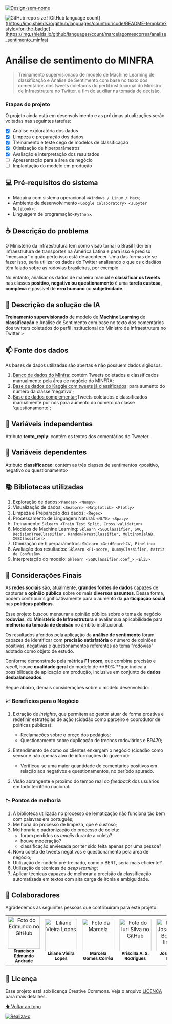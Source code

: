 
<a href="https://ibb.co/CspPFFd"><img src="https://i.ibb.co/KzcKHHZ/Design-sem-nome.png" alt="Design-sem-nome" border="0"></a>

<!---Esses são exemplos. Veja https://shields.io para outras pessoas ou para personalizar este conjunto de escudos. Você pode querer incluir dependências, status do projeto e informações de licença aqui--->

![GitHub repo size](https://img.shields.io/github/repo-size/marcelagomescorrea/analise_sentimento_minfra)
![GitHub language count]([https://img.shields.io/github/languages/count/iuricode/README-template?style=for-the-badge](https://img.shields.io/github/languages/count/marcelagomescorrea/analise_sentimento_minfra)

# Análise de sentimento do MINFRA

> Treinamento supervisionado de modelo de Machine Learning de classificação e Análise de Sentimento com base no texto dos comentários dos tweets coletados  do perfil institucional do Ministro de Infraestrutura no Twitter, a fim de auxiliar na tomada de decisão.


### Etapas do projeto

O projeto ainda está em desenvolvimento e as próximas atualizações serão voltadas nas seguintes tarefas:

- [x] Análise exploratória dos dados
- [x] Limpeza e preparação dos dados 
- [x] Treinamento e teste cego de modelos de classificação
- [x] Otimização de hiperparâmetros
- [x] Avaliação e interpretação dos resultados
- [ ] Apresentação para a área de negócio
- [ ] Implantação do modelo em produção

## 💻 Pré-requisitos do sistema

<!---Estes são apenas requisitos de exemplo. Adicionar, duplicar ou remover conforme necessário--->
* Máquina com sistema operacional `<Windows / Linux / Mac>`;
* Ambiente de desenvolvimento  `<Google Colaboratory> <Jupyter Notebook>`;
* Linguagem de programação`<Python>`.

## ☕ Descrição do problema

O Ministério da Infraestrutura tem como visão tornar o Brasil líder em infraestrutura de transportes na América Latina e para isso é preciso “mensurar” o quão perto isso está de acontecer. Uma das formas de se fazer isso, seria utilizar os dados do Twitter analisando o que os cidadãos têm falado sobre as rodovias brasileiras, por exemplo. 

No entanto, analisar os dados de maneira manual e **classificar os tweets** nas classes **positivo, negativo ou questionamento** é uma **tarefa custosa, complexa** e passível de **erro humano** ou **subjetividade**.


## 🚀 Descrição da solução de IA

**Treinamento supervisionado** de modelo de **Machine Learning** de **classificação** e Análise de Sentimento com base no texto dos comentários dos twitters coletados  do perfil institucional do Ministro de Infraestrutura no Twitter.>


## 📫 Fonte dos dados
As bases de dados utilizadas são abertas e não possuem dados sigilosos. 

1.   [Banco de dados do MInfra:](https://github.com/marcelagomescorrea/analise_sentimento_minfra/blob/main/dados/replies_classificadas_minfra.csv) contém Tweets coletados e classificados manualmente pela área de negócio do MINFRA;
2.   [Base de dados do Kaggle com tweets já classificados](https://www.kaggle.com/augustop/portuguese-tweets-for-sentiment-analysis): para aumento do número da classe 'negativo';
3.   [Base de dados complementar:](https://github.com/marcelagomescorrea/analise_sentimento_minfra/blob/main/dados/replies_classificadas_plus.csv)Tweets coletados e classificados manualmente por nós para aumento do número da classe 'questionamento';


## :game_die: Variáveis independentes
Atributo **texto_reply**: contém os textos dos comentários do Tweeter.


## :dart: Variáveis dependentes
Atributo **classificacao**: contém as três classes de sentimentos <positivo, negativo ou questionamento>

## :books: Bibliotecas utilizadas
1. Exploração de dados:`<Pandas> <Numpy>`
2. Visualização de dados: `<Seaborn> <Matplotlib> <Plotly>`
3. Limpeza e Preparação dos dados: `<Regex>`
4. Processamento de Linguagem Natural: `<NLTK> <Spacy>`
5. Treinamento: `Sklearn <Train Test Split, Cross validation>`
6. Modelos de Machine Learning: `Sklearn <SGDClassifier, SVC, DecisionTreeClassifier, RandomForestClassifier, MultinomialNB, XGBClassifier>`
7. Otimização de hiperparâmetros: `Sklearn <GridSearchCV, Pipeline>`
8. Avaliação dos resultados: `Sklearn <F1-score, DummyClassifier, Matriz de Confusão>`
9. Interpretação do modelo:  `Sklearn <SGDClassifier.coef_> <Eli5> `

## :raised_hands: Considerações Finais 
As **redes sociais** são, atualmente, **grandes fontes de dados** capazes de capturar a **opinião pública** sobre os mais **diversos assuntos**. Dessa forma, podem contribuir significativamente para o aumento da **participação social** nas **políticas públicas**.

Esse projeto buscou mensurar a opinião pública sobre o tema de negócio  **rodovias**, do **Ministério de Infraestrutura** e avaliar sua aplicabilidade para **melhoria da tomada de decisão** no âmbito institucional. 

Os resultados aferidos pela aplicação da **análise de sentimento** foram capazes de identificar com **precisão satisfatória** o número de opiniões positivas, negativas e questionamentos referentes ao tema "rodovias" adotado como objeto de estudo.

Conforme demonstrado pela métrica **F1 score**, que combina precisão e *recall*, houve **qualidade geral** do modelo de **80% **que indica a possibilidade de aplicação em produção, inclusive em conjunto de **dados desbalanceados**.

Segue abaixo, demais considerações sobre o modelo desenvolvido:

### :chart_with_upwards_trend: **Benefícios para o Negócio**


1. Extração de *insights*, que permitem ao gestor atuar de forma proativa e redefinir estratégias de ação (cidadão como parceiro e coprodutor de políticas públicas):
   - Reclamações sobre o preço dos pedágios;
   - Questionamento sobre duplicação de trechos rodoviários e BR470;
      
2. Entendimento de como os clientes enxergam o negócio (cidadão como sensor e não apenas alvo de informações do governo):
      - Verificou-se uma maior quantidade de comentários positivos em relação aos negativos e questionamentos, no período apurado. 

3. Visão abrangente e próximo do tempo real do *feedback* dos usuários em todo território nacional.


### :chart_with_downwards_trend: **Pontos de melhoria**

1.  A biblioteca utilizada no processo de lematização não funciona tão bem com palavras em português;
2.  Melhoria do processo de limpeza, que é custoso;
3.  Melhoraria e padronização do processo de coleta:
    - foram perdidos os *emojis* durante a coleta?
    - houve moderação?
    - classificação enviesada por ter sido feita apenas por uma pessoa?
4.  Nova coleta de tweets negativos e questionamento pela área de negócio;
5.  Utilização de modelo pré-treinado, como o BERT, seria mais eficiente?
6.  Utilização de técnicas de *deep learning*;
7.  Aplicar técnicas capazes de melhorar a precisão da classificação automatizada em textos com alta carga de ironia e ambiguidade. 

## 🤝 Colaboradores

Agradecemos às seguintes pessoas que contribuíram para este projeto:

<table>
  <tr>
    <td align="center">
      <a href="#">
        <img src="https://media-exp1.licdn.com/dms/image/C5603AQFj0jsCGywiOg/profile-displayphoto-shrink_800_800/0/1516350646007?e=1645056000&v=beta&t=Y8a5qAi_LOnTUJgehh6PQ-HxXgYfolcCBdewhec0sf0" width="100px;" alt="Foto do Edmundo no GitHub"/><br>
        <sub>
          <b>Francisco Edmundo Andrade</b>
        </sub>
      </a>
    </td>
    <td align="center">
      <a href="#">
        <img src="https://media-exp1.licdn.com/dms/image/C4E03AQGzjEUjiIvC8g/profile-displayphoto-shrink_800_800/0/1637205640390?e=1645056000&v=beta&t=KGobfhdsFnnCbUWH9u7m02IVpc2SNd6OGWqXH0-C2sw" width="100px;" alt="Liliane Vieira Lopes"/><br>
        <sub>
          <b>Liliane Vieira Lopes</b>
        </sub>
      </a>
    </td>
    <td align="center">
      <a href="#">
        <img src="https://media-exp1.licdn.com/dms/image/C5603AQF7135aqFs7ag/profile-displayphoto-shrink_800_800/0/1517602492222?e=1645056000&v=beta&t=0nN7RJNov3ZVdy3h-JOUf9Hb06z2H8vUhsM_QeJGFec" width="100px;" alt="Foto da Marcela"/><br>
        <sub>
          <b>Marcela Gomes Corrêa</b>
        </sub>
      </a>
    </td>
    <td align="center">
      <a href="#">
        <img src="https://scontent.fbsb3-1.fna.fbcdn.net/v/t31.18172-8/340515_10150313675155895_948037750_o.jpg?_nc_cat=103&ccb=1-5&_nc_sid=174925&_nc_eui2=AeEZ2wUYSl6Hh4-GjqfW5mKaOqSqyuq0G5A6pKrK6rQbkAFDlMQg0AU3hvw1bTwe7RMNkVSRrGfRwchUpKjNn5Ph&_nc_ohc=DCVeWz8fF64AX-9aSsA&_nc_ht=scontent.fbsb3-1.fna&oh=00_AT_6bzsGquJ5-q7R8IXtVtS0cI0kdO7MdqrtbCuFWajg9A&oe=61DDE495" width="100px;" alt="Foto do Iuri Silva no GitHub"/><br>
        <sub>
          <b>Priscilla A. S. Rodrigues</b>
        </sub>
      </a>
    </td>
    <td align="center">
      <a href="#">
        <img src="https://media-exp1.licdn.com/dms/image/C4E03AQFbvlQwbdb4Kw/profile-displayphoto-shrink_800_800/0/1516338237063?e=1645056000&v=beta&t=fspFF5TSjafN5DNrVJyI5R2uHz7uwSN5msITPTZUrV8" width="100px;" alt="Foto do Jose Renato Borelli no linkedin"/><br>
        <sub>
          <b>Jose Renato Borelli</b>
        </sub>
      </a>
    </td>
  </tr>
</table>



## 📝 Licença

Esse projeto está sob licença Creative Commons. Veja o arquivo [LICENÇA](LICENSE.md) para mais detalhes.


[⬆ Voltar ao topo](#analise-de-sentimento-do-minfra)<br>

<a href="https://ibb.co/6wwFdfR"><img src="https://i.ibb.co/g99JnBM/Realiza-o.png" alt="Realiza-o" border="0"></a>



